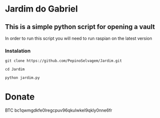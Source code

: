 # Jardim do Gabriel
## This is a simple python script for opening a vault
In order to run this script you will need to run raspian on the latest version
### Instalation
```
git clone https://github.com/PepinoSelvagem/Jardim.git
```
```
cd Jardim
```
```
python jardim.py
```
# Donate
BTC bc1qwmgdkfe0lregcpuv96qkulwkel9qkly0nne6fr
